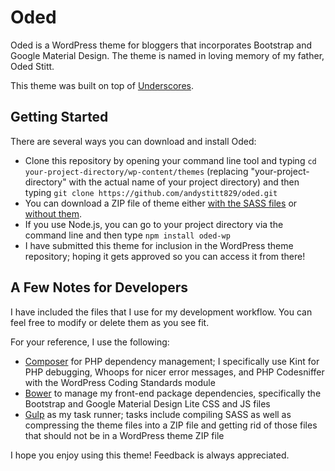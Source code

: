 Oded
====

Oded is a WordPress theme for bloggers that incorporates Bootstrap and Google Material Design. The theme is named in loving memory of my father, Oded Stitt.

This theme was built on top of [Underscores](http://underscores.me).

Getting Started
---------------

There are several ways you can download and install Oded:

* Clone this repository by opening your command line tool and typing `cd your-project-directory/wp-content/themes` (replacing "your-project-directory" with the actual name of your project directory) and then typing `git clone https://github.com/andystitt829/oded.git`
* You can download a ZIP file of theme either [with the SASS files](http://andystitt.com/themes/oded-with-sass.zip) or [without them](http://andystitt.com/themes/oded.zip).
* If you use Node.js, you can go to your project directory via the command line and then type `npm install oded-wp`
* I have submitted this theme for inclusion in the WordPress theme repository; hoping it gets approved so you can access it from there!

A Few Notes for Developers
--------------------------

I have included the files that I use for my development workflow. You can feel free to modify or delete them as you see fit.

For your reference, I use the following:

* [Composer](https://getcomposer.org/) for PHP dependency management; I specifically use Kint for PHP debugging, Whoops for nicer error messages, and PHP Codesniffer with the WordPress Coding Standards module
* [Bower](https://bower.io/) to manage my front-end package dependencies, specifically the Bootstrap and Google Material Design Lite CSS and JS files
* [Gulp](http://gulpjs.com/) as my task runner; tasks include compiling SASS as well as compressing the theme files into a ZIP file and getting rid of those files that should not be in a WordPress theme ZIP file

I hope you enjoy using this theme! Feedback is always appreciated.

